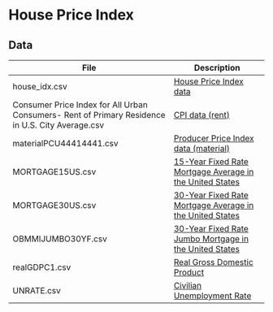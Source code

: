 # House Price Index

## Data

| File                                                                                             | Description                                                                                                 |
| ------------------------------------------------------------------------------------------------ | ----------------------------------------------------------------------------------------------------------- |
| house_idx.csv                                                                                    | [House Price Index data](https://fred.stlouisfed.org/series/CSUSHPINSA)                                     |
| Consumer Price Index for All Urban Consumers- Rent of Primary Residence in U.S. City Average.csv | [CPI data (rent)](https://fred.stlouisfed.org/series/CUSR0000SEHA)                                          |
| materialPCU44414441.csv                                                                          | [Producer Price Index data (material)](https://fred.stlouisfed.org/series/PCU44414441)                      |
| MORTGAGE15US.csv                                                                                 | [15-Year Fixed Rate Mortgage Average in the United States](https://fred.stlouisfed.org/series/MORTGAGE15US) |
| MORTGAGE30US.csv                                                                                 | [30-Year Fixed Rate Mortgage Average in the United States](https://fred.stlouisfed.org/series/MORTGAGE30US) |
| OBMMIJUMBO30YF.csv                                                                               | [30-Year Fixed Rate Jumbo Mortgage in the United States](https://fred.stlouisfed.org/series/OBMMIJUMBO30YF) |
| realGDPC1.csv                                                                                    | [Real Gross Domestic Product](https://fred.stlouisfed.org/series/GDPC1)                                     |
| UNRATE.csv                                                                                       | [Civilian Unemployment Rate](https://fred.stlouisfed.org/series/UNRATE)                                     |
